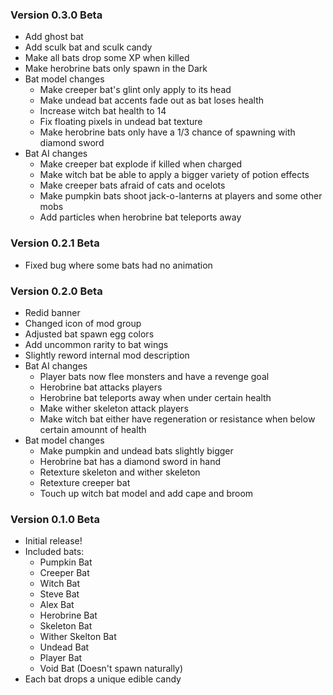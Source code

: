 ### Version 0.3.0 Beta
- Add ghost bat
- Add sculk bat and sculk candy
- Make all bats drop some XP when killed
- Make herobrine bats only spawn in the Dark
- Bat model changes
  - Make creeper bat's glint only apply to its head
  - Make undead bat accents fade out as bat loses health
  - Increase witch bat health to 14
  - Fix floating pixels in undead bat texture
  - Make herobrine bats only have a 1/3 chance of spawning with diamond sword
- Bat AI changes 
  - Make creeper bat explode if killed when charged
  - Make witch bat be able to apply a bigger variety of potion effects
  - Make creeper bats afraid of cats and ocelots
  - Make pumpkin bats shoot jack-o-lanterns at players and some other mobs
  - Add particles when herobrine bat teleports away

### Version 0.2.1 Beta
- Fixed bug where some bats had no animation

### Version 0.2.0 Beta
- Redid banner
- Changed icon of mod group
- Adjusted bat spawn egg colors
- Add uncommon rarity to bat wings
- Slightly reword internal mod description
- Bat AI changes
  - Player bats now flee monsters and have a revenge goal
  - Herobrine bat attacks players
  - Herobrine bat teleports away when under certain health
  - Make wither skeleton attack players
  - Make witch bat either have regeneration or resistance when below certain amounnt of health
- Bat model changes
  - Make pumpkin and undead bats slightly bigger
  - Herobrine bat has a diamond sword in hand
  - Retexture skeleton and wither skeleton
  - Retexture creeper bat
  - Touch up witch bat model and add cape and broom

### Version 0.1.0 Beta
- Initial release!
- Included bats:
  - Pumpkin Bat
  - Creeper Bat
  - Witch Bat
  - Steve Bat
  - Alex Bat
  - Herobrine Bat
  - Skeleton Bat
  - Wither Skelton Bat
  - Undead Bat
  - Player Bat
  - Void Bat (Doesn't spawn naturally)
- Each bat drops a unique edible candy
